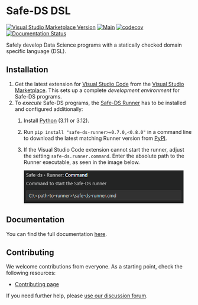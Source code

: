 # Safe-DS DSL

[![Visual Studio Marketplace Version](https://img.shields.io/visual-studio-marketplace/v/safe-ds.safe-ds)](https://marketplace.visualstudio.com/items?itemName=safe-ds.safe-ds)
[![Main](https://github.com/Safe-DS/DSL/actions/workflows/main.yml/badge.svg)](https://github.com/Safe-DS/DSL/actions/workflows/main.yml)
[![codecov](https://codecov.io/gh/Safe-DS/DSL/branch/main/graph/badge.svg?token=ma0ytglhO1)](https://codecov.io/gh/Safe-DS/DSL)
[![Documentation Status](https://readthedocs.org/projects/safe-ds-dsl/badge/?version=stable)](https://dsl.safeds.com)

Safely develop Data Science programs with a statically checked domain specific language (DSL).

## Installation

1. Get the latest extension for [Visual Studio Code](https://code.visualstudio.com/) from the
   [Visual Studio Marketplace](https://marketplace.visualstudio.com/items?itemName=safe-ds.safe-ds). This sets up a
   complete _development environment_ for Safe-DS programs.
2. To _execute_ Safe-DS programs, the [Safe-DS Runner](https://github.com/Safe-DS/Runner) has to be installed and
   configured additionally:
    1. Install [Python](https://www.python.org/) (3.11 or 3.12).
    2. Run `pip install "safe-ds-runner>=0.7.0,<0.8.0"` in a command line to download the latest matching Runner version
       from [PyPI](https://pypi.org/project/safe-ds-runner/).
    3. If the Visual Studio Code extension cannot start the runner, adjust the setting `safe-ds.runner.command`.
       Enter the absolute path to the Runner executable, as seen in the image below.

        ![vscode-settings-safeds-runner-path.png](./img/vscode-settings-safeds-runner-path.png)

## Documentation

You can find the full documentation [here](https://dsl.safeds.com).

## Contributing

We welcome contributions from everyone. As a starting point, check the following resources:

* [Contributing page](https://github.com/Safe-DS/DSL/contribute)

If you need further help, please [use our discussion forum][forum].

[forum]: https://github.com/orgs/Safe-DS/discussions
